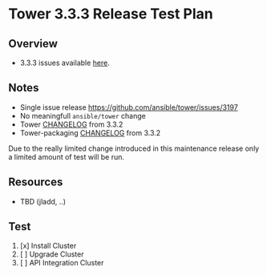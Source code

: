 # Tower 3.3.3 Release Test Plan

## Overview

* 3.3.3 issues available [here](https://github.com/ansible/tower/issues?q=is%3Aissue+milestone%3Arelease_3.3.3).

## Notes

* Single issue release https://github.com/ansible/tower/issues/3197
* No meaningfull `ansible/tower` change
* Tower [CHANGELOG](https://github.com/ansible/tower/compare/release_3.3.2...release_3.3.3) from 3.3.2
* Tower-packaging [CHANGELOG](https://github.com/ansible/tower-packaging/compare/release_3.3.2...release_3.3.3) from 3.3.2

Due to the really limited change introduced in this maintenance release only a limited amount of test will be run.

## Resources

* TBD (jladd, ..)

## Test

1. [x] Install Cluster
2. [ ] Upgrade Cluster
3. [ ] API Integration Cluster
